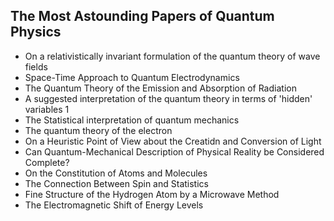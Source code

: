 <h2> The Most Astounding Papers of Quantum Physics </h2>

<ul>

                             

 <li><a target="_blank" href="https://github.com/manjunath5496/The-Most-Astounding-Papers-of-Quantum-Physics/blob/master/qunp(1).pdf" style="text-decoration:none;">On a relativistically invariant formulation of the quantum theory of wave fields</a></li>

 <li><a target="_blank" href="https://github.com/manjunath5496/The-Most-Astounding-Papers-of-Quantum-Physics/blob/master/qunp(2).pdf" style="text-decoration:none;">Space-Time Approach to Quantum Electrodynamics</a></li>

<li><a target="_blank" href="https://github.com/manjunath5496/The-Most-Astounding-Papers-of-Quantum-Physics/blob/master/qunp(3).pdf" style="text-decoration:none;">The Quantum Theory of the Emission and Absorption of Radiation</a></li>
 <li><a target="_blank" href="https://github.com/manjunath5496/The-Most-Astounding-Papers-of-Quantum-Physics/blob/master/qunp(4).pdf" style="text-decoration:none;">A suggested interpretation of the quantum theory in terms of 'hidden' variables 1</a></li>                              
<li><a target="_blank" href="https://github.com/manjunath5496/The-Most-Astounding-Papers-of-Quantum-Physics/blob/master/qunp(5).pdf" style="text-decoration:none;"> The Statistical interpretation of quantum mechanics</a></li>
<li><a target="_blank" href="https://github.com/manjunath5496/The-Most-Astounding-Papers-of-Quantum-Physics/blob/master/qunp(6).pdf" style="text-decoration:none;">The quantum theory of the electron</a></li>
 <li><a target="_blank" href="https://github.com/manjunath5496/The-Most-Astounding-Papers-of-Quantum-Physics/blob/master/qunp(7).pdf" style="text-decoration:none;">On a Heuristic Point of View about the Creatidn and Conversion of Light</a></li>

 <li><a target="_blank" href="https://github.com/manjunath5496/The-Most-Astounding-Papers-of-Quantum-Physics/blob/master/qunp(8).pdf" style="text-decoration:none;">Can Quantum-Mechanical Description of Physical Reality be Considered Complete?</a></li>
   <li><a target="_blank" href="https://github.com/manjunath5496/The-Most-Astounding-Papers-of-Quantum-Physics/blob/master/qunp(9).pdf" style="text-decoration:none;">On the Constitution of Atoms and Molecules</a></li>
  
   
 <li><a target="_blank" href="https://github.com/manjunath5496/The-Most-Astounding-Papers-of-Quantum-Physics/blob/master/qunp(10).pdf" style="text-decoration:none;">The Connection Between Spin and Statistics </a></li>   
 
<li><a target="_blank" href="https://github.com/manjunath5496/The-Most-Astounding-Papers-of-Quantum-Physics/blob/master/qunp(11).pdf" style="text-decoration:none;">Fine Structure of the Hydrogen Atom by a Microwave Method</a></li>
  
   
 <li><a target="_blank" href="https://github.com/manjunath5496/The-Most-Astounding-Papers-of-Quantum-Physics/blob/master/qunp(12).PDF" style="text-decoration:none;">The Electromagnetic Shift of Energy Levels</a></li> 
 
 
 
 
 </ul>
